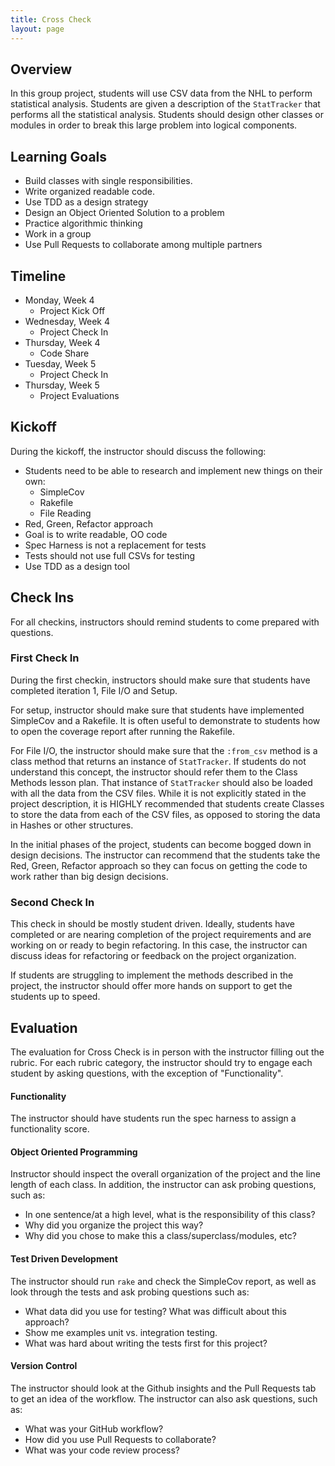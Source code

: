 ```yaml
---
title: Cross Check
layout: page
---
```


## Overview

In this group project, students will use CSV data from the NHL to perform statistical analysis. Students are given a description of the `StatTracker` that performs all the statistical analysis. Students should design other classes or modules in order to break this large problem into logical components.

## Learning Goals

* Build classes with single responsibilities.
* Write organized readable code.
* Use TDD as a design strategy
* Design an Object Oriented Solution to a problem
* Practice algorithmic thinking
* Work in a group
* Use Pull Requests to collaborate among multiple partners

## Timeline

* Monday, Week 4
  * Project Kick Off
* Wednesday, Week 4
  * Project Check In
* Thursday, Week 4
  * Code Share
* Tuesday, Week 5
  * Project Check In
* Thursday, Week 5
  * Project Evaluations

## Kickoff

During the kickoff, the instructor should discuss the following:

* Students need to be able to research and implement new things on their own:
  * SimpleCov
  * Rakefile
  * File Reading
* Red, Green, Refactor approach
* Goal is to write readable, OO code
* Spec Harness is not a replacement for tests
* Tests should not use full CSVs for testing
* Use TDD as a design tool

## Check Ins

For all checkins, instructors should remind students to come prepared with questions.

### First Check In

During the first checkin, instructors should make sure that students have completed iteration 1, File I/O and Setup.

For setup, instructor should make sure that students have implemented SimpleCov and a Rakefile. It is often useful to demonstrate to students how to open the coverage report after running the Rakefile.

For File I/O, the instructor should make sure that the `:from_csv` method is a class method that returns an instance of `StatTracker`. If students do not understand this concept, the instructor should refer them to the Class Methods lesson plan. That instance of `StatTracker` should also be loaded with all the data from the CSV files. While it is not explicitly stated in the project description, it is HIGHLY recommended that students create Classes to store the data from each of the CSV files, as opposed to storing the data in Hashes or other structures.

In the initial phases of the project, students can become bogged down in design decisions. The instructor can recommend that the students take the Red, Green, Refactor approach so they can focus on getting the code to work rather than big design decisions.

### Second Check In

This check in should be mostly student driven. Ideally, students have completed or are nearing completion of the project requirements and are working on or ready to begin refactoring. In this case, the instructor can discuss ideas for refactoring or feedback on the project organization.

If students are struggling to implement the methods described in the project, the instructor should offer more hands on support to get the students up to speed.

## Evaluation

The evaluation for Cross Check is in person with the instructor filling out the rubric. For each rubric category, the instructor should try to engage each student by asking questions, with the exception of "Functionality".

#### Functionality

The instructor should have students run the spec harness to assign a functionality score.

#### Object Oriented Programming

Instructor should inspect the overall organization of the project and the line length of each class. In addition, the instructor can ask probing questions, such as:

* In one sentence/at a high level, what is the responsibility of this class?
* Why did you organize the project this way?
* Why did you chose to make this a class/superclass/modules, etc?

#### Test Driven Development

The instructor should run `rake` and check the SimpleCov report, as well as look through the tests and ask probing questions such as:

* What data did you use for testing? What was difficult about this approach?
* Show me examples unit vs. integration testing.
* What was hard about writing the tests first for this project?

#### Version Control

The instructor should look at the Github insights and the Pull Requests tab to get an idea of the workflow. The instructor can also ask questions, such as:

* What was your GitHub workflow?
* How did you use Pull Requests to collaborate?
* What was your code review process?

